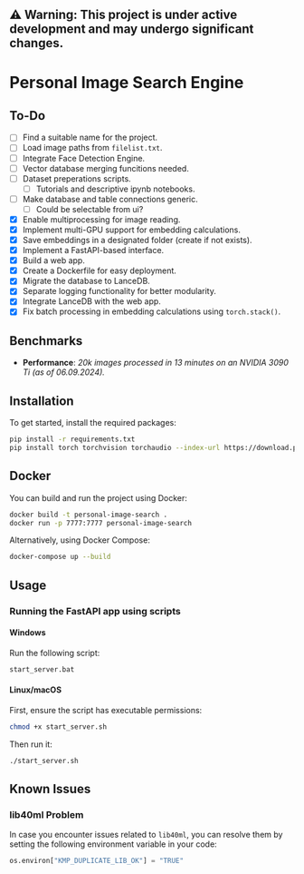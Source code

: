 ## ⚠️ **Warning:** This project is under active development and may undergo significant changes.

# Personal Image Search Engine

## To-Do

- [ ] Find a suitable name for the project.
- [ ] Load image paths from `filelist.txt`.
- [ ] Integrate Face Detection Engine.
- [ ] Vector database merging funcitions needed.
- [ ] Dataset preperations scripts.
  - [ ] Tutorials and descriptive ipynb notebooks.
- [ ] Make database and table connections generic.
  - [ ] Could be selectable from ui?
- [x] Enable multiprocessing for image reading.
- [x] Implement multi-GPU support for embedding calculations.
- [x] Save embeddings in a designated folder (create if not exists).
- [x] Implement a FastAPI-based interface.
- [x] Build a web app.
- [x] Create a Dockerfile for easy deployment.
- [x] Migrate the database to LanceDB.
- [x] Separate logging functionality for better modularity.
- [x] Integrate LanceDB with the web app.
- [x] Fix batch processing in embedding calculations using `torch.stack()`.

## Benchmarks

- **Performance**: _20k images processed in 13 minutes on an NVIDIA 3090 Ti (as of 06.09.2024)._

## Installation

To get started, install the required packages:

```bash
pip install -r requirements.txt
pip install torch torchvision torchaudio --index-url https://download.pytorch.org/whl/cu118
```

## Docker

You can build and run the project using Docker:

```bash
docker build -t personal-image-search .
docker run -p 7777:7777 personal-image-search
```

Alternatively, using Docker Compose:

```bash
docker-compose up --build
```

## Usage

### Running the FastAPI app using scripts

#### Windows

Run the following script:

```bash
start_server.bat
```

#### Linux/macOS

First, ensure the script has executable permissions:

```bash
chmod +x start_server.sh
```

Then run it:

```bash
./start_server.sh
```

## Known Issues

### lib40ml Problem

In case you encounter issues related to `lib40ml`, you can resolve them by setting the following environment variable in your code:

```python
os.environ["KMP_DUPLICATE_LIB_OK"] = "TRUE"
```
